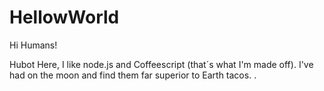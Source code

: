 # HellowWorld

Hi Humans!

Hubot Here, I like node.js and Coffeescript (that´s what I'm made off).
I've had on the moon and find them far superior to Earth tacos.
.

